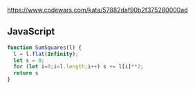 https://www.codewars.com/kata/57882daf90b2f375280000ad

## JavaScript
```js
function SumSquares(l) {
  l = l.flat(Infinity);
  let s = 0;
  for (let i=0;i<l.length;i++) s += l[i]**2;
  return s
}
```